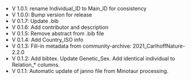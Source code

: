 - V 1.0.1: rename Individual_ID to Main_ID for consistency
- V 1.0.0: Bump version for release
- V 0.1.7: Update .bib
- V 0.1.6: Add contributor and description
- V 0.1.5: Remove abstract from .bib file
- V 0.1.4: Add Country_ISO info
- V 0.1.3: Fill-in metadata from community-archive: 2021_CarlhoffNature-2.2.0
- V 0.1.2: Add bibtex. Update Genetic_Sex. Add identical individual to Relation_* columns.
- V 0.1.1: Automatic update of janno file from Minotaur processing.
